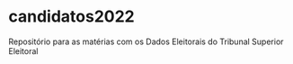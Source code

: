 # candidatos2022
Repositório para as matérias com os Dados Eleitorais do Tribunal Superior Eleitoral
